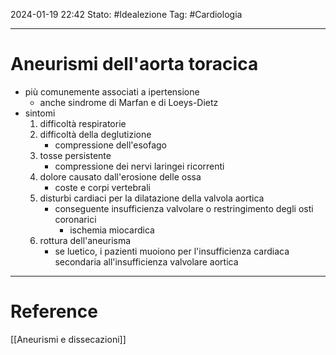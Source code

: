 2024-01-19 22:42
Stato: #Idealezione 
Tag: #Cardiologia 

---
# Aneurismi dell'aorta toracica
- più comunemente associati a ipertensione
	- anche sindrome di Marfan e di Loeys-Dietz
- sintomi
	1. difficoltà respiratorie
	2. difficoltà della deglutizione
		- compressione dell'esofago
	3. tosse persistente
		- compressione dei nervi laringei ricorrenti
	4. dolore causato dall'erosione delle ossa
		- coste e corpi vertebrali
	5. disturbi cardiaci per la dilatazione della valvola aortica
		- conseguente insufficienza valvolare o restringimento degli osti coronarici
			- ischemia miocardica
	6. rottura dell'aneurisma
		- se luetico, i pazienti muoiono per l'insufficienza cardiaca secondaria all'insufficienza valvolare aortica






---
# Reference
[[Aneurismi e dissecazioni]]